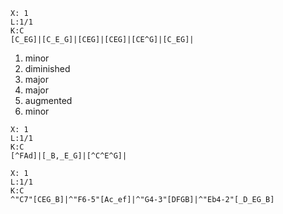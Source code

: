 ```music-abc
X: 1
L:1/1
K:C
[C_EG]|[C_E_G]|[CEG]|[CEG]|[CE^G]|[C_EG]|
```

1. minor
2. diminished
3. major
4. major
5. augmented
6. minor

```music-abc
X: 1
L:1/1
K:C
[^FAd]|[_B,_E_G]|[^C^E^G]|
```
```music-abc
X: 1
L:1/1
K:C
^"C7"[CEG_B]|^"F6-5"[Ac_ef]|^"G4-3"[DFGB]|^"Eb4-2"[_D_EG_B]
```
